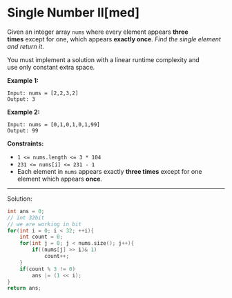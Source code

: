 # Single Number II[med]

Given an integer array `nums` where every element appears **three times** except for one, which appears **exactly once**. *Find the single element and return it*.

You must implement a solution with a linear runtime complexity and use only constant extra space.

**Example 1:**

```
Input: nums = [2,2,3,2]
Output: 3

```

**Example 2:**

```
Input: nums = [0,1,0,1,0,1,99]
Output: 99

```

**Constraints:**

- `1 <= nums.length <= 3 * 104`
- `231 <= nums[i] <= 231 - 1`
- Each element in `nums` appears exactly **three times** except for one element which appears **once**.

---

Solution:

```cpp
int ans = 0;
// int 32bit
// we are working in bit
for(int i = 0; i < 32; ++i){
	int count = 0;
	for(int j = 0; j < nums.size(); j++){
		if((nums[j] >> i)& 1)
			count++;
	}
	if(count % 3 != 0)
		ans |= (1 << i);
}
return ans;
```
